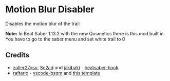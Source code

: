 # Motion Blur Disabler
 
 Disables the motion blur of the trail
 
 **Note:**
 In Beat Saber 1.13.2 with the new Qosmetics there is this mod built in. You have to go to the saber menu and set white trail to 0

## Credits

* [zoller27osu](https://github.com/zoller27osu), [Sc2ad](https://github.com/Sc2ad) and [jakibaki](https://github.com/jakibaki) - [beatsaber-hook](https://github.com/sc2ad/beatsaber-hook)
* [raftario](https://github.com/raftario) - [vscode-bsqm](https://github.com/raftario/vscode-bsqm) and [this template](https://github.com/raftario/bmbf-mod-template)
